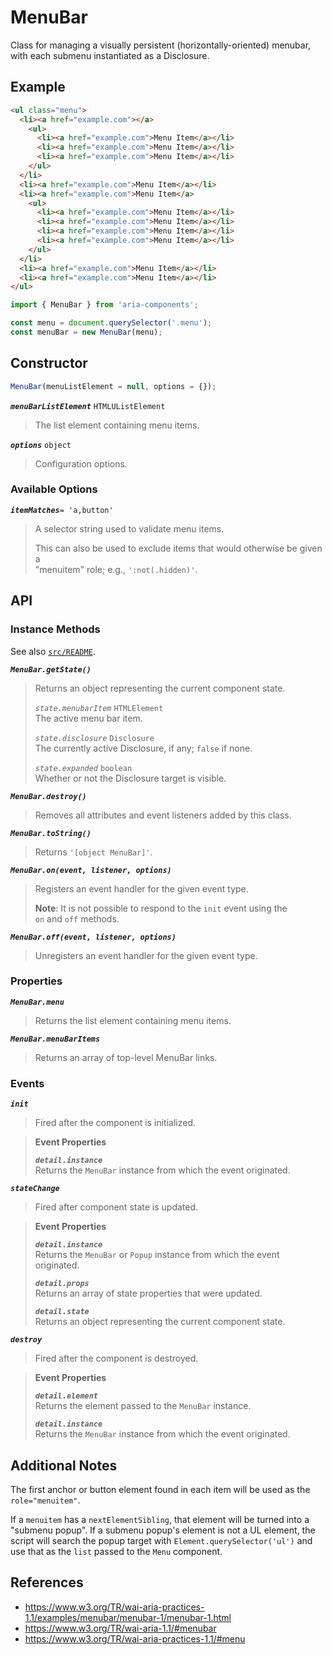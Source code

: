 MenuBar
=======

Class for managing a visually persistent (horizontally-oriented) menubar, with 
each submenu instantiated as a Disclosure.

## Example

```html
<ul class="menu">
  <li><a href="example.com"></a>
    <ul>
      <li><a href="example.com">Menu Item</a></li>
      <li><a href="example.com">Menu Item</a></li>
      <li><a href="example.com">Menu Item</a></li>
    </ul>
  </li>
  <li><a href="example.com">Menu Item</a></li>
  <li><a href="example.com">Menu Item</a>
    <ul>
      <li><a href="example.com">Menu Item</a></li>
      <li><a href="example.com">Menu Item</a></li>
      <li><a href="example.com">Menu Item</a></li>
      <li><a href="example.com">Menu Item</a></li>
    </ul>
  </li>
  <li><a href="example.com">Menu Item</a></li>
  <li><a href="example.com">Menu Item</a></li>
</ul>
```

```javascript
import { MenuBar } from 'aria-components';

const menu = document.querySelector('.menu');
const menuBar = new MenuBar(menu);
```

## Constructor

```javascript
MenuBar(menuListElement = null, options = {});
```

_**`menuBarListElement`**_ `HTMLUListElement`  
> The list element containing menu items.

_**`options`**_ `object`  
> Configuration options.

### Available Options

_**`itemMatches`**_`= 'a,button'`  
> A selector string used to validate menu items.
> 
> This can also be used to exclude items that would otherwise be given a  
> "menuitem" role; e.g., `':not(.hidden)'`.

## API

### Instance Methods

See also [`src/README`](../).

_**`MenuBar.getState()`**_
> Returns an object representing the current component state.
> 
> _`state.menubarItem`_ `HTMLElement`  
> The active menu bar item.
>
> _`state.disclosure`_ `Disclosure`  
> The currently active Disclosure, if any; `false` if none.
> 
> _`state.expanded`_ `boolean`  
> Whether or not the Disclosure target is visible.

_**`MenuBar.destroy()`**_
> Removes all attributes and event listeners added by this class.

_**`MenuBar.toString()`**_  
> Returns `'[object MenuBar]'`.

_**`MenuBar.on(event, listener, options)`**_  
> Registers an event handler for the given event type.  
>
> **Note**: It is not possible to respond to the `init` event using the  
> `on` and `off` methods.

_**`MenuBar.off(event, listener, options)`**_  
> Unregisters an event handler for the given event type.

### Properties

_**`MenuBar.menu`**_  
> Returns the list element containing menu items.

_**`MenuBar.menuBarItems`**_  
> Returns an array of top-level MenuBar links.

### Events

_**`init`**_  
> Fired after the component is initialized.

> **Event Properties**
> 
> _**`detail.instance`**_  
> Returns the `MenuBar` instance from which the event originated.  

_**`stateChange`**_  
> Fired after component state is updated.

> **Event Properties**
> 
> _**`detail.instance`**_  
> Returns the `MenuBar` or `Popup` instance from which the event originated.  
>
> _**`detail.props`**_  
> Returns an array of state properties that were updated.  
>
> _**`detail.state`**_  
> Returns an object representing the current component state.

_**`destroy`**_  
> Fired after the component is destroyed.

> **Event Properties**
> 
> _**`detail.element`**_  
> Returns the element passed to the `MenuBar` instance.  
> 
> _**`detail.instance`**_  
> Returns the `MenuBar` instance from which the event originated.  

## Additional Notes

The first anchor or button element found in each item will be used as the 
`role="menuitem"`.

If a `menuitem` has a `nextElementSibling`, that element will be turned into a 
"submenu popup". If a submenu popup's element is not a UL element, the script 
will search the popup target with `Element.querySelector('ul')` and use that as 
the `list` passed to the `Menu` component.

## References

- https://www.w3.org/TR/wai-aria-practices-1.1/examples/menubar/menubar-1/menubar-1.html
- https://www.w3.org/TR/wai-aria-1.1/#menubar
- https://www.w3.org/TR/wai-aria-practices-1.1/#menu
